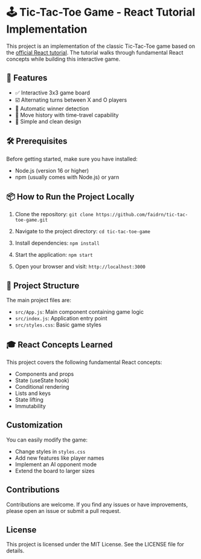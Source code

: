 # :joystick: Tic-Tac-Toe Game - React Tutorial Implementation

This project is an implementation of the classic Tic-Tac-Toe game based on the [official React tutorial](https://react.dev/learn/tutorial-tic-tac-toe). The tutorial walks through fundamental React concepts while building this interactive game.

## :rocket: Features

+ :white_check_mark: Interactive 3x3 game board
+ :ballot_box_with_check: Alternating turns between X and O players
+ :brain: Automatic winner detection
+ :repeat: Move history with time-travel capability
+ :art: Simple and clean design

## :hammer_and_wrench: Prerequisites

Before getting started, make sure you have installed:

+ Node.js (version 16 or higher)
+ npm (usually comes with Node.js) or yarn

## :package: How to Run the Project Locally

1. Clone the repository:
`git clone https://github.com/faidrn/tic-tac-toe-game.git`

2. Navigate to the project directory:
`cd tic-tac-toe-game`

3. Install dependencies:
`npm install`

4. Start the application:
`npm start`

5. Open your browser and visit:
`http://localhost:3000`

## :dna: Project Structure

The main project files are:

+ `src/App.js`: Main component containing game logic
+ `src/index.js`: Application entry point
+ `src/styles.css`: Basic game styles

## :mortar_board: React Concepts Learned 

This project covers the following fundamental React concepts:

+ Components and props
+ State (useState hook)
+ Conditional rendering
+ Lists and keys
+ State lifting
+ Immutability

## Customization 

You can easily modify the game:

+ Change styles in `styles.css`
+ Add new features like player names
+ Implement an AI opponent mode
+ Extend the board to larger sizes

## Contributions

Contributions are welcome. If you find any issues or have improvements, please open an issue or submit a pull request.

## License

This project is licensed under the MIT License. See the LICENSE file for details.